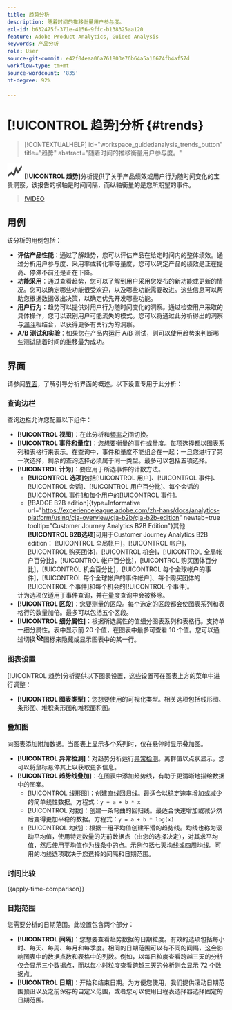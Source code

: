 ```yaml
---
title: 趋势分析
description: 随着时间的推移衡量用户参与度。
exl-id: b632475f-371e-4156-9ffc-b138325aa120
feature: Adobe Product Analytics, Guided Analysis
keywords: 产品分析
role: User
source-git-commit: e42f04eaa06a761803e76b64a5a16674fb4af57d
workflow-type: tm+mt
source-wordcount: '835'
ht-degree: 92%

---
```


# [!UICONTROL 趋势]分析 {#trends}

<!-- markdownlint-disable MD034 -->

>[!CONTEXTUALHELP]
>id="workspace_guidedanalysis_trends_button"
>title="趋势"
>abstract="随着时间的推移衡量用户参与度。"

<!-- markdownlint-enable MD034 -->

![GraphTrend](/help/assets/icons/GraphTrend.svg) **[!UICONTROL 趋势]**&#x200B;分析提供了关于产品绩效或用户行为随时间变化的宝贵洞察。该报告的横轴是时间间隔，而纵轴衡量的是您所期望的事件。


>[!VIDEO](https://video.tv.adobe.com/v/3421666/?quality=12&learn=on)

## 用例

该分析的用例包括：

* **评估产品性能**：通过了解趋势，您可以评估产品在给定时间内的整体绩效。通过分析用户参与度、采用率或转化率等量度，您可以确定产品的绩效是正在提高、停滞不前还是正在下降。
* **功能采用**：通过查看趋势，您可以了解到用户采用您发布的新功能或更新的情况。您可以确定哪些功能很受欢迎，以及哪些功能需要改进。这些信息可以帮助您根据数据做出决策，以确定优先开发哪些功能。
* **用户行为**：趋势可以提供对用户行为随时间变化的洞察。通过检查用户采取的具体操作，您可以识别用户可能流失的模式。您可以将通过此分析得出的洞察与[漏斗](funnel.md)相结合，以获得更多有关行为的洞察。
* **A/B 测试和实验**：如果您在产品内运行 A/B 测试，则可以使用趋势来判断哪些测试随着时间的推移最为成功。

## 界面

请参阅[界面](../overview.md#interface)，了解引导分析界面的概述。以下设置专用于此分析：

### 查询边栏

查询边栏允许您配置以下组件：

* **[!UICONTROL 视图]**：在此分析和[频率](frequency.md)之间切换。
* **[!UICONTROL 事件和量度]**：您想要衡量的事件或量度。每项选择都以图表系列和表格行来表示。在查询中，事件和量度不能组合在一起；一旦您进行了第一次选择，剩余的查询选择必须属于同一类型。最多可以包括五项选择。
* **[!UICONTROL 计为]**：要应用于所选事件的计数方法。 <ul><li>**[!UICONTROL 选项]**&#x200B;包括[!UICONTROL 用户]、[!UICONTROL 事件]、[!UICONTROL 会话]、[!UICONTROL 用户百分比]、每个会话的[!UICONTROL 事件]和每个用户的[!UICONTROL 事件]。</li><li>[!BADGE B2B edition]{type=Informative url="https://experienceleague.adobe.com/zh-hans/docs/analytics-platform/using/cja-overview/cja-b2b/cja-b2b-edition" newtab=true tooltip="Customer Journey Analytics B2B Edition"}其他&#x200B;**[!UICONTROL B2B选项]**&#x200B;可用于Customer Journey Analytics B2B edition： [!UICONTROL 全局帐户]，[!UICONTROL 帐户]，[!UICONTROL 购买团体]，[!UICONTROL 机会]，[!UICONTROL 全局帐户百分比]，[!UICONTROL 帐户百分比]，[!UICONTROL 购买团体百分比]，[!UICONTROL 机会百分比]，[!UICONTROL 每个全球帐户的事件]，[!UICONTROL 每个全球帐户的事件帐户]、每个购买团体的[!UICONTROL 个事件]和每个机会的[!UICONTROL 个事件]。</li></ul>计为选项仅适用于事件查询，并在量度查询中会被移除。
* **[!UICONTROL 区段]**：您要测量的区段。每个选定的区段都会使图表系列和表格行的数量加倍。最多可以包括五个区段。
* **[!UICONTROL 细分属性]**：根据所选属性的值细分图表系列和表格行。支持单一细分属性。表中显示前 20 个值，在图表中最多可查看 10 个值。您可以通过切换![显示隐藏图标](../assets/hide-in-chart.png)图标来隐藏或显示图表中的某一行。

### 图表设置

[!UICONTROL 趋势]分析提供以下图表设置，这些设置可在图表上方的菜单中进行调整：

* **[!UICONTROL 图表类型]**：您想要使用的可视化类型。相关选项包括线形图、条形图、堆积条形图和堆积面积图。

### 叠加图

向图表添加附加数据。当图表上显示多个系列时，仅在悬停时显示叠加图。

* **[!UICONTROL 异常检测]**：对趋势分析运行[异常检测](/help/analysis-workspace/c-anomaly-detection/anomaly-detection.md)。离群值以点状显示，您可以将鼠标悬停其上以获取更多信息。
* **[!UICONTROL 趋势线叠加]**：在图表中添加趋势线，有助于更清晰地描绘数据中的图案。
   * [!UICONTROL 线形图]：创建直线回归线。最适合以稳定速率增加或减少的简单线性数据。方程式：`y = a + b * x`
   * [!UICONTROL 对数]：创建一条弯曲的回归线。最适合快速增加或减少然后变得更加平稳的数据。方程式：`y = a + b * log(x)`
   * [!UICONTROL 均线]：根据一组平均值创建平滑的趋势线。均线也称为滚动平均值，使用特定数量的先前数据点（由您的选择决定），对其求平均值，然后使用平均值作为线条中的点。示例包括七天均线或四周均线。可用的均线选项取决于您选择的间隔和日期范围。

### 时间比较

{{apply-time-comparison}}


### 日期范围

您需要分析的日期范围。此设置包含两个部分：

* **[!UICONTROL 间隔]**：您想要查看趋势数据的日期粒度。有效的选项包括每小时、每天、每周、每月和每季度。相同的日期范围可以有不同的间隔，这会影响图表中的数据点数和表格中的列数。例如，以每日粒度查看跨越三天的分析仅会显示三个数据点，而以每小时粒度查看跨越三天的分析则会显示 72 个数据点。
* **[!UICONTROL 日期]**：开始和结束日期。为方便您使用，我们提供滚动日期范围预设以及之前保存的自定义范围，或者您可以使用日程表选择器选择固定的日期范围。


<!--

## Example

See below for an example of the analysis.

![Trends compare](../assets/trends-compare.png)

-->